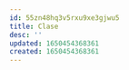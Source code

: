 ```yaml
---
id: 55zn48hq3v5rxu9xe3gjwu5
title: Clase
desc: ''
updated: 1650454368361
created: 1650454368361
---
```


